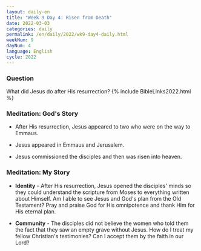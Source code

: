 ```yaml
---
layout: daily-en
title: "Week 9 Day 4: Risen from Death"
date: 2022-03-03
categories: daily
permalink: /en/daily/2022/wk9-day4-daily.html
weekNum: 9
dayNum: 4
language: English
cycle: 2022
---
```


### Question     
What did Jesus do after His resurrection?
{% include BibleLinks2022.html %} 

### Meditation: God's Story   
+ After His resurrection, Jesus appeared to two who were on the way to Emmaus. 

+ Jesus appeared in Emmaus and Jerusalem. 

+ Jesus commissioned the disciples and then was risen into heaven. 

### Meditation: My Story   
+ **Identity** - After His resurrection, Jesus opened the disciples' minds so they could understand the scripture from Moses to everything written about Himself. Am I able to see Jesus and God's plan from the Old Testament? Pray and praise God for His omnipotence and thank Him for His eternal plan. 

+ **Community** - The disciples did not believe the women who told them the fact that they saw an empty grave without Jesus. How do I treat my fellow Christian's testimonies? Can I accept them by the faith in our Lord? 
